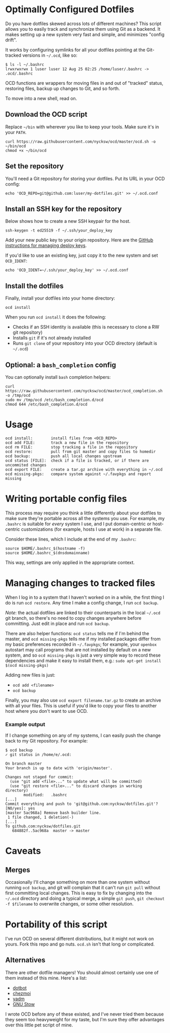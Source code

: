 # Optimally Configured Dotfiles

Do you have dotfiles skewed across lots of different machines? This script allows 
you to easily track and synchronize them using Git as a backend. It makes
setting up a new system very fast and simple, and minimizes "config drift".

It works by configuring symlinks for all your dotfiles pointing at the Git-tracked versions in `~/.ocd`, like so:
```
$ ls -l ~/.bashrc
lrwxrwxrwx 1 luser luser 12 Aug 25 02:25 /home/luser/.bashrc -> .ocd/.bashrc
```

OCD functions are wrappers for moving files in and out of "tracked" status,
restoring files, backup up changes to Git, and so forth.

To move into a new shell, read on.

## Download the OCD script
Replace `~/bin` with wherever you like to keep your tools. Make sure it's in your `PATH`.
```
curl https://raw.githubusercontent.com/nycksw/ocd/master/ocd.sh -o ~/bin/ocd
chmod +x ~/bin/ocd
```
## Set the repository
You'll need a Git repository for storing your dotfiles. Put its URL in your OCD config:
```
echo 'OCD_REPO=git@github.com:luser/my-dotfiles.git' >> ~/.ocd.conf
```
## Install an SSH key for the repository
Below shows how to create a new SSH keypair for the host. 
```
ssh-keygen -t ed25519 -f ~/.ssh/your_deploy_key
```

Add your new public key to your origin repository. Here are the
[GitHub instructions for managing deploy keys](https://docs.github.com/en/authentication/connecting-to-github-with-ssh/managing-deploy-keys).

If you'd like to use an existing key, just copy it to the new system and
set `OCD_IDENT`: 

```
echo 'OCD_IDENT=~/.ssh/your_deploy_key' >> ~/.ocd.conf
```

## Install the dotfiles
Finally, install your dotfiles into your home directory:

```
ocd install
```

When you run `ocd install` it does the following:

  * Checks if an SSH identity is available (this is necessary to clone a RW git repository)
  * Installs `git` if it's not already installed
  * Runs `git clone` of your repository into your OCD directory (default is `~/.ocd`)

## Optional: a `bash_completion` config
You can optionally install `bash` completion helpers:

```
curl https://raw.githubusercontent.com/nycksw/ocd/master/ocd_completion.sh -o /tmp/ocd
sudo mv /tmp/ocd /etc/bash_completion.d/ocd
chmod 644 /etc/bash_completion.d/ocd
```

# Usage
```
ocd install:        install files from <OCD_REPO>
ocd add FILE:       track a new file in the repository
ocd rm FILE:        stop tracking a file in the repository
ocd restore:        pull from git master and copy files to homedir
ocd backup:         push all local changes upstream
ocd status [FILE]:  check if a file is tracked, or if there are uncommited changes
ocd export FILE:    create a tar.gz archive with everything in ~/.ocd
ocd missing-pkgs:   compare system against ~/.favpkgs and report missing
```

# Writing portable config files

This process may require you think a little differently about your dotfiles to
make sure they're portable across all the systems you use. For example, my
`.bashrc` is suitable for *every* system I use, and I put domain-centric or
host-centric customizations (for example, hosts I use at work) in a separate file.

Consider these lines, which I include at the end of my `.bashrc`:

```
source $HOME/.bashrc_$(hostname -f)
source $HOME/.bashrc_$(dnsdomainname)
```

This way, settings are only applied in the appropriate context.

# Managing changes to tracked files

When I log in to a system that I haven't worked on in a while, the first thing
I do is run `ocd restore`. Any time I make a config change, I run `ocd backup`.

*Note*: the actual dotfiles are linked to their counterparts in the
local `~/.ocd` git branch, so there's no need to copy changes anywhere before
committing. Just edit in place and run `ocd backup`.

There are also helper functions: `ocd status` tells me if I'm behind the
master, and `ocd missing-pkgs` tells me if my installed
packages differ from my basic preferences recorded in `~/.favpkgs`; for
example, your `openbox` autostart may call programs that are not installed
by default on a new system, and so `ocd missing-pkgs` is just a very simple way
to record these dependencies and make it easy to install them, e.g.: `sudo
apt-get install $(ocd missing-pkgs)`

Adding new files is just:
  * `ocd add <filename>`
  * `ocd backup`

Finally, you may also use `ocd export filename.tar.gz` to create an archive
with all your files. This is useful if you'd like to copy your files to
another host where you don't want to use OCD.

### Example output

If I change something on any of my systems, I can easily push the change
back to my Git repository. For example:

```
$ ocd backup
✓ git status in /home/e/.ocd:

On branch master
Your branch is up to date with 'origin/master'.

Changes not staged for commit:
  (use "git add <file>..." to update what will be committed)
  (use "git restore <file>..." to discard changes in working directory)
        modified:   .bashrc
[...]
Commit everything and push to 'git@github.com:nycksw/dotfiles.git'? [NO/yes]: yes
[master 5ac968a] Remove bash builder line.
 1 file changed, 1 deletion(-)
[...]
To github.com:nycksw/dotfiles.git
   684882f..5ac968a  master -> master
```

# Caveats

## Merges
Occasionally I'll change something on more than one system without
running `ocd backup`, and git will complain that it can't run `git pull` without
first committing local changes. This is easy to fix by changing into the `~/.ocd` 
directory and doing a typical merge, a simple `git push`, `git checkout -f $filename`
to overwrite changes, or some other resolution.

# Portability of this script

I've run OCD on several different distributions, but it might not work on
yours. Fork this repo and go nuts. `ocd.sh` isn't that long or complicated.

## Alternatives

There are other dotfile managers! You should almost certainly use one of them instead of
this mine. Here's a list:

* [dotbot](https://github.com/anishathalye/dotbot)
* [chezmoi](https://www.chezmoi.io/why-use-chezmoi/)
* [yadm](https://yadm.io/)
* [GNU Stow](https://www.gnu.org/software/stow/)

 I wrote OCD before any of these existed, and I've never tried them because they seem too
 heavyweight for my taste, but I'm sure they offer advantages over this little pet script
 of mine.
